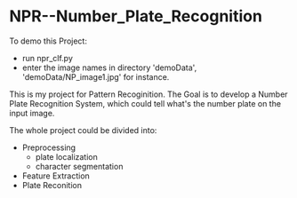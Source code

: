 # NPR--Number_Plate_Recognition

To demo this Project:
  - run npr_clf.py
  - enter the image names in directory 'demoData', 'demoData/NP_image1.jpg' for instance.


This is my project for Pattern Recoginition. 
The Goal is to develop a Number Plate Recognition System, which could tell what's the number plate on the input image. 

The whole project could be divided into:
- Preprocessing
  - plate localization
  - character segmentation
- Feature Extraction
- Plate Reconition
